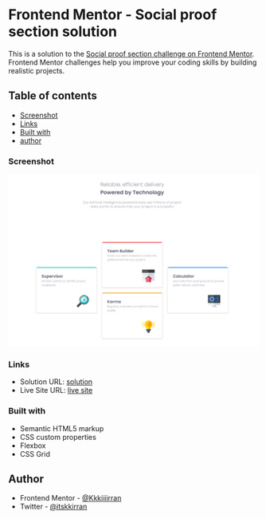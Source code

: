 # Frontend Mentor - Social proof section solution

This is a solution to the [Social proof section challenge on Frontend Mentor](https://www.frontendmentor.io/challenges/social-proof-section-6e0qTv_bA). Frontend Mentor challenges help you improve your coding skills by building realistic projects. 

## Table of contents


- [Screenshot](#screenshot)
- [Links](#links)
- [Built with](#built-with)
- [author](#author)

### Screenshot

![](./images/Screenshot%202023-08-03%20164028.png)


### Links

- Solution URL: [solution](https://github.com/Kkkiiiirran/Four-Card-Feature-Section/settings/pages)
- Live Site URL: [live site](https://kkkiiiirran.github.io/Four-Card-Feature-Section/)


### Built with

- Semantic HTML5 markup
- CSS custom properties
- Flexbox
- CSS Grid

## Author

- Frontend Mentor - [@Kkkiiiirran](https://www.frontendmentor.io/profile/Kkkiiiirran)
- Twitter - [@itskkirran](https://kkkiiiirran.github.io/Product-Preview-Frontend-mentor-challanege-3/)


